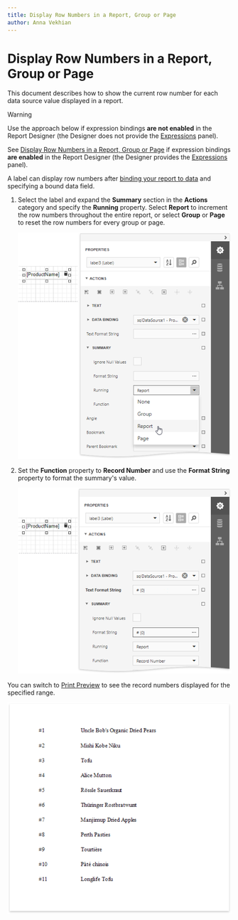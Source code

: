 ```yaml
---
title: Display Row Numbers in a Report, Group or Page
author: Anna Vekhian
---
```

# Display Row Numbers in a Report, Group or Page

This document describes how to show the current row number for each data source value displayed in a report.

> [!Warning]
> Use the approach below if expression bindings **are not enabled** in the Report Designer (the Designer does not provide the [Expressions](../../report-designer-tools/ui-panels/expressions-panel.md) panel).
>
> See [Display Row Numbers in a Report, Group or Page](../shape-data-expression-bindings/display-row-numbers-in-a-report-group-or-page.md) if expression bindings **are enabled** in the Report Designer (the Designer provides the [Expressions](../../report-designer-tools/ui-panels/expressions-panel.md) panel).

A label can display row numbers after [binding your report to data](../../bind-to-data.md) and specifying a bound data field.

1. Select the label and expand the **Summary** section in the **Actions** category and specify the **Running** property. Select **Report** to increment the row numbers throughout the entire report, or select **Group** or **Page** to reset the row numbers for every group or page.

	![](../../../../images/eurd-web-shaping-row-numbers-legacy-summary-running.png)

2. Set the **Function** property to **Record Number** and use the **Format String** property to format the summary's value.
	
	![](../../../../images/eurd-web-shaping-row-numbers-legacy-settings.png)

You can switch to [Print Preview](../../preview-print-and-export-reports.md) to see the record numbers displayed for the specified range.

![](../../../../images/eurd-web-shaping-row-numbers-result.png)